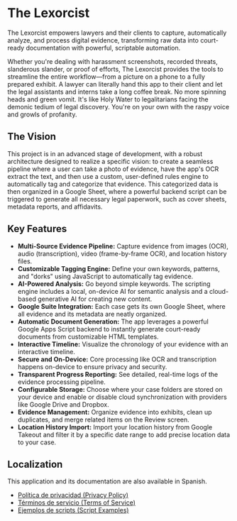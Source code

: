 # The Lexorcist

The Lexorcist empowers lawyers and their clients to capture, automatically analyze, and process digital evidence, transforming raw data into court-ready documentation with powerful, scriptable automation.

Whether you're dealing with harassment screenshots, recorded threats,  slanderous slander, or proof of efforts, The Lexorcist provides the tools to streamline the entire workflow—from a picture on a phone to a fully prepared exhibit. A lawyer can literally hand this app to their client and let the legal assistants and interns take a long coffee break. No more spinning heads and green vomit. It's like Holy Water to legalitarians facing the demonic tedium of legal discovery.  You're on your own with the raspy voice and growls of profanity. 

## The Vision

This project is in an advanced stage of development, with a robust architecture designed to realize a specific vision: to create a seamless pipeline where a user can take a photo of evidence, have the app's OCR extract the text, and then use a custom, user-defined rules engine to automatically tag and categorize that evidence. This categorized data is then organized in a Google Sheet, where a powerful backend script can be triggered to generate all necessary legal paperwork, such as cover sheets, metadata reports, and affidavits.

## Key Features

- **Multi-Source Evidence Pipeline:** Capture evidence from images (OCR), audio (transcription), video (frame-by-frame OCR), and location history files.
- **Customizable Tagging Engine:** Define your own keywords, patterns, and "dorks" using JavaScript to automatically tag evidence.
- **AI-Powered Analysis:** Go beyond simple keywords. The scripting engine includes a local, on-device AI for semantic analysis and a cloud-based generative AI for creating new content.
- **Google Suite Integration:** Each case gets its own Google Sheet, where all evidence and its metadata are neatly organized.
- **Automatic Document Generation:** The app leverages a powerful Google Apps Script backend to instantly generate court-ready documents from customizable HTML templates.
- **Interactive Timeline:** Visualize the chronology of your evidence with an interactive timeline.
- **Secure and On-Device:** Core processing like OCR and transcription happens on-device to ensure privacy and security.
- **Transparent Progress Reporting:** See detailed, real-time logs of the evidence processing pipeline.
- **Configurable Storage:** Choose where your case folders are stored on your device and enable or disable cloud synchronization with providers like Google Drive and Dropbox.
- **Evidence Management:** Organize evidence into exhibits, clean up duplicates, and merge related items on the Review screen.
- **Location History Import:** Import your location history from Google Takeout and filter it by a specific date range to add precise location data to your case.

## Localization

This application and its documentation are also available in Spanish.

- [Política de privacidad (Privacy Policy)](PRIVACY_POLICY_ES.md)
- [Términos de servicio (Terms of Service)](TERMS_OF_SERVICE_ES.md)
- [Ejemplos de scripts (Script Examples)](SCRIPT_EXAMPLES_ES.md)

